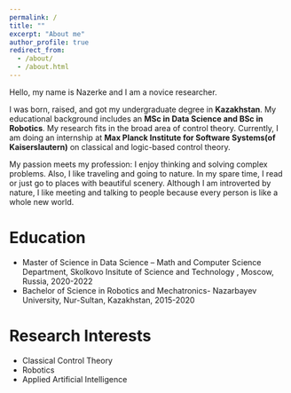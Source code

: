 ```yaml
---
permalink: /
title: ""
excerpt: "About me"
author_profile: true
redirect_from: 
  - /about/
  - /about.html
---
```


Hello, my name is Nazerke and I am a novice researcher. 


I was born, raised, and got my undergraduate degree in **Kazakhstan**. My educational background includes an **MSc in Data Science and BSc in Robotics**. My research fits in the broad area of control theory. Currently, I am doing an internship at **Max Planck Institute for Software Systems(of Kaiserslautern)** on classical and logic-based control theory.


My passion meets my profession: I enjoy thinking and solving complex problems. 
Also, I like traveling and going to nature. In my spare time, I read or just go to places with beautiful scenery. Although I am introverted by nature, I like meeting and talking to people because every person is like a whole new world.


Education
=
* Master of Science in Data Science – Math and Computer Science Department, Skolkovo Insitute of Science and Technology , Moscow, Russia, 2020-2022
* Bachelor of Science in Robotics and Mechatronics- Nazarbayev University, Nur-Sultan, Kazakhstan, 2015-2020


Research Interests
=
* Classical Control Theory
* Robotics
* Applied Artificial Intelligence
